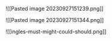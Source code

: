 ![[Pasted image 20230927151239.png]]

![[Pasted image 20230927151344.png]]

![[ingles-must-might-could-should.png]]

